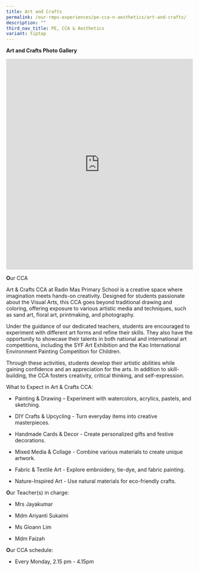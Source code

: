 ```yaml
---
title: Art and Crafts
permalink: /our-rmps-experiences/pe-cca-n-aesthetics/art-and-crafts/
description: ""
third_nav_title: PE, CCA & Aesthetics
variant: tiptap
---
```

<p><strong>Art and Crafts Photo Gallery</strong>
</p>
<div class="iframe-wrapper">
<iframe height="569px" width="100%" allowfullscreen="true" frameborder="0" src="https://docs.google.com/presentation/d/e/2PACX-1vTWmAvg7wbgVon0Q6Ce7-00AzkCKcpN-77p3zS4ZgRGWALtIknPFdsIJaoWh6qj876GGnKJdEP-s3Fy/embed?start=true&amp;loop=true&amp;delayms=5000"></iframe>
</div>
<p><strong>O</strong>ur CCA</p>
<p>Art &amp; Crafts CCA at Radin Mas Primary School is a creative space where
imagination meets hands-on creativity. Designed for students passionate
about the Visual Arts, this CCA goes beyond traditional drawing and coloring,
offering exposure to various artistic media and techniques, such as sand
art, floral art, printmaking, and photography.</p>
<p>Under the guidance of our dedicated teachers, students are encouraged
to experiment with different art forms and refine their skills. They also
have the opportunity to showcase their talents in both national and international
art competitions, including the SYF Art Exhibition and the Kao International
Environment Painting Competition for Children.</p>
<p>Through these activities, students develop their artistic abilities while
gaining confidence and an appreciation for the arts. In addition to skill-building,
the CCA fosters creativity, critical thinking, and self-expression.</p>
<p>What to Expect in Art &amp; Crafts CCA:</p>
<ul data-tight="true" class="tight">
<li>
<p>Painting &amp; Drawing – Experiment with watercolors, acrylics, pastels,
and sketching.</p>
</li>
<li>
<p>DIY Crafts &amp; Upcycling - Turn everyday items into creative masterpieces.</p>
</li>
<li>
<p>Handmade Cards &amp; Decor - Create personalized gifts and festive decorations.</p>
</li>
<li>
<p>Mixed Media &amp; Collage - Combine various materials to create unique
artwork.</p>
</li>
<li>
<p>Fabric &amp; Textile Art - Explore embroidery, tie-dye, and fabric painting.</p>
</li>
<li>
<p>Nature-Inspired Art - Use natural materials for eco-friendly crafts.</p>
</li>
</ul>
<p><strong>O</strong>ur Teacher(s) in charge:</p>
<ul data-tight="true" class="tight">
<li>
<p>Mrs Jayakumar</p>
</li>
<li>
<p>Mdm Ariyanti Sukaimi</p>
</li>
<li>
<p>Ms Gioann Lim</p>
</li>
<li>
<p>Mdm Faizah</p>
</li>
</ul>
<p><strong>O</strong>ur CCA schedule:</p>
<ul data-tight="true" class="tight">
<li>
<p>Every Monday, 2.15 pm - 4.15pm</p>
</li>
</ul>
<p></p>